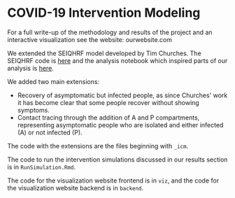 # COVID-19 Intervention Modeling

For a full write-up of the methodology and results of the project and an interactive visualization see the website: ourwebsite.com  

We extended the SEIQHRF model developed by Tim Churches. The SEIQHRF code is [here](https://gist.github.com/timchurches/92073d0ea75cfbd387f91f7c6e624bd7) and the analysis notebook which inspired parts of our analysis is [here](https://gist.github.com/timchurches/ce8858ae1e572153a54271bd52deb9c3).

We added two main extensions:  
* Recovery of asymptomatic but infected people, as since Churches' work it has become clear that some people recover without showing symptoms. 
* Contact tracing through the addition of A and P compartments, representing asymptomatic people who are isolated and either infected (A) or not infected (P).

The code with the extensions are the files beginning with `_icm`.  

The code to run the intervention simulations discussed in our results section is in `RunSimulation.Rmd`.  

The code for the visualization website frontend is in `viz`, and the code for the visualization website backend is in `backend`.
